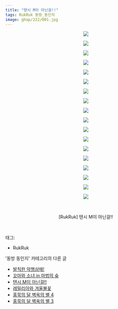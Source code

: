 ```yaml
---
title: "텐시 M이 아닌걸!!"
tags: RukRuk 동방_동인지
image: ghap/222/001.jpg
---
```

<div class="article">
<p style="text-align: center; clear: none; float: none;"><img src="{{ site.nasurl }}/ghap/222/001.jpg"/></p>
<p style="text-align: center; clear: none; float: none;"><img src="{{ site.nasurl }}/ghap/222/002.jpg"/></p>
<p style="text-align: center; clear: none; float: none;"><img src="{{ site.nasurl }}/ghap/222/003.jpg"/></p>
<p style="text-align: center; clear: none; float: none;"><img src="{{ site.nasurl }}/ghap/222/004.jpg"/></p>
<p style="text-align: center; clear: none; float: none;"><img src="{{ site.nasurl }}/ghap/222/005.jpg"/></p>
<p style="text-align: center; clear: none; float: none;"><img src="{{ site.nasurl }}/ghap/222/006.jpg"/></p>
<p style="text-align: center; clear: none; float: none;"><img src="{{ site.nasurl }}/ghap/222/007.jpg"/></p>
<p style="text-align: center; clear: none; float: none;"><img src="{{ site.nasurl }}/ghap/222/008.jpg"/></p>
<p style="text-align: center; clear: none; float: none;"><img src="{{ site.nasurl }}/ghap/222/009.jpg"/></p>
<p style="text-align: center; clear: none; float: none;"><img src="{{ site.nasurl }}/ghap/222/010.jpg"/></p>
<p style="text-align: center; clear: none; float: none;"><img src="{{ site.nasurl }}/ghap/222/011.jpg"/></p>
<p style="text-align: center; clear: none; float: none;"><img src="{{ site.nasurl }}/ghap/222/012.jpg"/></p>
<p style="text-align: center; clear: none; float: none;"><img src="{{ site.nasurl }}/ghap/222/013.jpg"/></p>
<p style="text-align: center; clear: none; float: none;"><img src="{{ site.nasurl }}/ghap/222/014.jpg"/></p>
<p style="text-align: center; clear: none; float: none;"><img src="{{ site.nasurl }}/ghap/222/015.jpg"/></p>
<p style="text-align: center; clear: none; float: none;"><img src="{{ site.nasurl }}/ghap/222/016.jpg"/></p>
<p style="text-align: center; clear: none; float: none;"><img src="{{ site.nasurl }}/ghap/222/017.jpg"/></p>
<p style="text-align: center; clear: none; float: none;"><img src="{{ site.nasurl }}/ghap/222/018.jpg"/></p>
<p style="text-align: center; clear: none; float: none;"><br/></p>
<p style="text-align: center; clear: none; float: none;">[RukRuk] 텐시 M이 아닌걸!!</p>
<p><br/></p>
</div><div class="tagTrail">
<p>태그: </p>
<ul>
<li>RukRuk</li>
</ul>
</div><div class="another">
<p>'동방 동인지' 카테고리의 다른 글</p>
<ul>
<li><a href="/2016-06-19-ghap_224">발칙한 악행삼매!</a></li>
<li><a href="/2016-06-19-ghap_223">꼬마와 소녀 in 마법의 숲</a></li>
<li><a href="/2016-06-19-ghap_222">텐시 M이 아닌걸!!</a></li>
<li><a href="/2016-06-19-ghap_221">레밀리아와 겨울불꽃</a></li>
<li><a href="/2016-06-19-ghap_220">홍묵의 달 벽옥의 별 4</a></li>
<li><a href="/2016-06-19-ghap_219">홍묵의 달 벽옥의 별 3</a></li>
</ul>
</div><div class="cb_module cb_fluid">
<div class="cb_wrt cb_profile">
</div><!-- commentList close -->
</div>